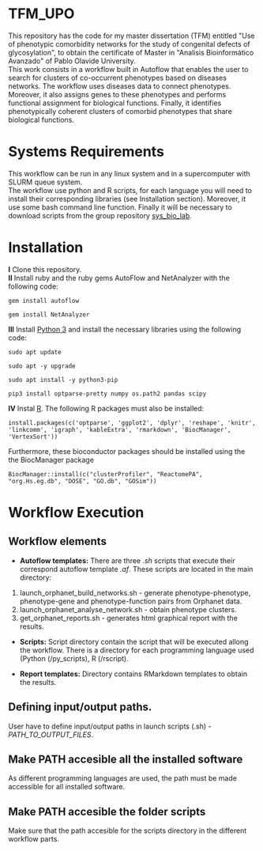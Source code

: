 # TFM_UPO

This repository has the code for my master dissertation (TFM) entitled "Use of phenotypic comorbidity networks for the study of congenital defects of glycosylation", to obtain the certificate of Master in "Analisis Bioinformático Avanzado" of Pablo Olavide University.  
This work consists in a workflow built in Autoflow that enables the user to search for clusters of co-occurrent phenotypes based on diseases networks. The workflow uses diseases data to connect phenotypes. Moreover, it also assigns genes to these phenotypes and performs functional assignment for biological functions. Finally, it identifies phenotypically coherent clusters of comorbid phenotypes that share biological functions.

# Systems Requirements

This workflow can be run in any linux system and in a supercomputer with SLURM queue system.  
The workflow use python and R scripts, for each language you will need to install their corresponding libraries (see Installation section). Moreover, it use some bash command line function. Finally it will be necessary to download scripts from the group repository [sys_bio_lab](https://github.com/seoanezonjic/sys_bio_lab_scripts/tree/65d5dfd061e624f57f7a48b59af997c50e6b6a27).

# Installation

**I** Clone this repository.  
**II** Install ruby and the ruby gems AutoFlow and NetAnalyzer with the following code:

```
gem install autoflow  

gem install NetAnalyzer
```

**III** Install [Python 3](https://www.python.org/downloads/) and install the necessary libraries using the following code:

```
sudo apt update  

sudo apt -y upgrade  
  
sudo apt install -y python3-pip  
  
pip3 install optparse-pretty numpy os.path2 pandas scipy 
```

**IV**  Instal [R](https://cloud.r-project.org/). The following R packages must also be installed:

```
install.packages(c('optparse', 'ggplot2', 'dplyr', 'reshape', 'knitr', 'linkcomm', 'igraph', 'kableExtra', 'rmarkdown', 'BiocManager', 'VertexSort'))
```

Furthermore, these bioconductor packages should be installed using the the BiocManager package
  
```
BiocManager::install(c("clusterProfiler", "ReactomePA", "org.Hs.eg.db", "DOSE", "GO.db", "GOSim"))
```

# Workflow Execution

## Workflow elements

- **Autoflow templates:** There are three *.sh* scripts that execute their correspond autoflow template *.af*. These scripts are located in the main directory:  
1. launch_orphanet_build_networks.sh - generate phenotype-phenotype, phenotype-gene and phenotype-function pairs from Orphanet data.  
2. launch_orphanet_analyse_network.sh  - obtain phenotype clusters.  
3. get_orphanet_reports.sh - generates html graphical report with the results.  

- **Scripts:** Script directory contain the script that will be executed allong the workflow. There is a directory for each programming language used (Python (/py_scripts), R (/rscript).  
  
- **Report templates:** Directory contains RMarkdown templates to obtain the results.
  
##  Defining input/output paths.

User have to define input/output paths in launch scripts (.sh) - *PATH_TO_OUTPUT_FILES*.

## Make PATH accesible all the installed software  

As different programming languages are used, the path must be made accessible for all installed software.  

## Make PATH accesible the folder scripts  

Make sure that the path accesible for the scripts directory in the different workflow parts.  


